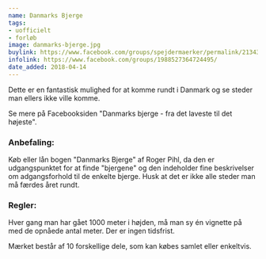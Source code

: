 ```yaml
---
name: Danmarks Bjerge
tags:
- uofficielt
- forløb
image: danmarks-bjerge.jpg
buylink: https://www.facebook.com/groups/spejdermaerker/permalink/2134395500125821/
infolink: https://www.facebook.com/groups/1988527364724495/
date_added: 2018-04-14
---
```

Dette er en fantastisk mulighed for at komme rundt i Danmark og se steder man ellers ikke ville komme.

Se mere på Facebooksiden "Danmarks bjerge - fra det laveste til det højeste".

### Anbefaling:
Køb eller lån bogen "Danmarks Bjerge" af Roger Pihl, da den er udgangspunktet for at finde "bjergene" og den indeholder fine beskrivelser om adgangsforhold til de enkelte bjerge. Husk at det er ikke alle steder man må færdes året rundt.

### Regler:
Hver gang man har gået 1000 meter i højden, må man sy én vignette på med de opnåede antal meter.
Der er ingen tidsfrist.

Mærket består af 10 forskellige dele, som kan købes samlet eller enkeltvis.
